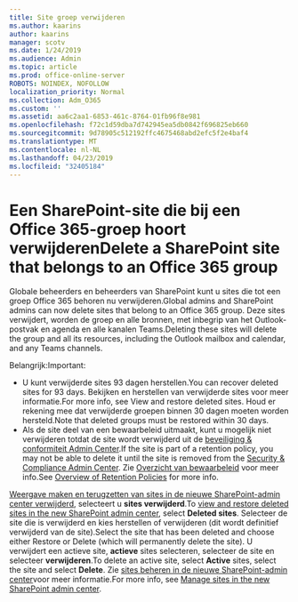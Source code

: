 ```yaml
---
title: Site groep verwijderen
ms.author: kaarins
author: kaarins
manager: scotv
ms.date: 1/24/2019
ms.audience: Admin
ms.topic: article
ms.prod: office-online-server
ROBOTS: NOINDEX, NOFOLLOW
localization_priority: Normal
ms.collection: Adm_O365
ms.custom: ''
ms.assetid: aa6c2aa1-6853-461c-8764-01fb96f8e981
ms.openlocfilehash: f72c1d59dba7d742945ea5db0842f696825eb660
ms.sourcegitcommit: 9d78905c512192ffc4675468abd2efc5f2e4baf4
ms.translationtype: MT
ms.contentlocale: nl-NL
ms.lasthandoff: 04/23/2019
ms.locfileid: "32405184"
---
```

# <a name="delete-a-sharepoint-site-that-belongs-to-an-office-365-group"></a><span data-ttu-id="d4eb1-102">Een SharePoint-site die bij een Office 365-groep hoort verwijderen</span><span class="sxs-lookup"><span data-stu-id="d4eb1-102">Delete a SharePoint site that belongs to an Office 365 group</span></span>

<span data-ttu-id="d4eb1-103">Globale beheerders en beheerders van SharePoint kunt u sites die tot een groep Office 365 behoren nu verwijderen.</span><span class="sxs-lookup"><span data-stu-id="d4eb1-103">Global admins and SharePoint admins can now delete sites that belong to an Office 365 group.</span></span> <span data-ttu-id="d4eb1-104">Deze sites verwijdert, worden de groep en alle bronnen, met inbegrip van het Outlook-postvak en agenda en alle kanalen Teams.</span><span class="sxs-lookup"><span data-stu-id="d4eb1-104">Deleting these sites will delete the group and all its resources, including the Outlook mailbox and calendar, and any Teams channels.</span></span>
  
<span data-ttu-id="d4eb1-105">Belangrijk:</span><span class="sxs-lookup"><span data-stu-id="d4eb1-105">Important:</span></span>
- <span data-ttu-id="d4eb1-106">U kunt verwijderde sites 93 dagen herstellen.</span><span class="sxs-lookup"><span data-stu-id="d4eb1-106">You can recover deleted sites for 93 days.</span></span> <span data-ttu-id="d4eb1-107">Bekijken en herstellen van verwijderde sites voor meer informatie.</span><span class="sxs-lookup"><span data-stu-id="d4eb1-107">For more info, see View and restore deleted sites.</span></span> <span data-ttu-id="d4eb1-108">Houd er rekening mee dat verwijderde groepen binnen 30 dagen moeten worden hersteld.</span><span class="sxs-lookup"><span data-stu-id="d4eb1-108">Note that deleted groups must be restored within 30 days.</span></span> 
- <span data-ttu-id="d4eb1-109">Als de site deel van een bewaarbeleid uitmaakt, kunt u mogelijk niet verwijderen totdat de site wordt verwijderd uit de [beveiliging &amp; conformiteit Admin Center](https://protection.office.com/?rfr=AdminCenter#/retention).</span><span class="sxs-lookup"><span data-stu-id="d4eb1-109">If the site is part of a retention policy, you may not be able to delete it until the site is removed from the [Security &amp; Compliance Admin Center](https://protection.office.com/?rfr=AdminCenter#/retention).</span></span> <span data-ttu-id="d4eb1-110">Zie [Overzicht van bewaarbeleid](https://docs.microsoft.com/office365/securitycompliance/retention-policies#content-in-onedrive-accounts-and-sharepoint-sites) voor meer info.</span><span class="sxs-lookup"><span data-stu-id="d4eb1-110">See [Overview of Retention Policies](https://docs.microsoft.com/office365/securitycompliance/retention-policies#content-in-onedrive-accounts-and-sharepoint-sites) for more info.</span></span> 
  
<span data-ttu-id="d4eb1-111">[Weergave maken en terugzetten van sites in de nieuwe SharePoint-admin center verwijderd](https://docs.microsoft.com/sharepoint/view-and-restore-deleted-sites-in-new-admin-center), selecteert u **sites verwijderd**.</span><span class="sxs-lookup"><span data-stu-id="d4eb1-111">To [view and restore deleted sites in the new SharePoint admin center](https://docs.microsoft.com/sharepoint/view-and-restore-deleted-sites-in-new-admin-center), select **Deleted sites**.</span></span> <span data-ttu-id="d4eb1-112">Selecteer de site die is verwijderd en kies herstellen of verwijderen (dit wordt definitief verwijderd van de site).</span><span class="sxs-lookup"><span data-stu-id="d4eb1-112">Select the site that has been deleted and choose either Restore or Delete (which will permanently delete the site).</span></span> <span data-ttu-id="d4eb1-113">U verwijdert een actieve site, **actieve** sites selecteren, selecteer de site en selecteer **verwijderen**.</span><span class="sxs-lookup"><span data-stu-id="d4eb1-113">To delete an active site, select **Active** sites, select the site and select **Delete**.</span></span> <span data-ttu-id="d4eb1-114">Zie [sites beheren in de nieuwe SharePoint-admin center](https://docs.microsoft.com/sharepoint/manage-sites-in-new-admin-center)voor meer informatie.</span><span class="sxs-lookup"><span data-stu-id="d4eb1-114">For more info, see [Manage sites in the new SharePoint admin center](https://docs.microsoft.com/sharepoint/manage-sites-in-new-admin-center).</span></span>
  

